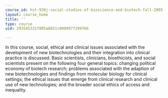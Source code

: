 ```yaml
---
course_id: hst-930j-social-studies-of-bioscience-and-biotech-fall-2005
layout: course_home
title: ''
type: course
uid: 293545331f005a6651c0089977299766

---
```

In this course, social, ethical and clinical issues associated with the development of new biotechnologies and their integration into clinical practice is discussed. Basic scientists, clinicians, bioethicists, and social scientists present on the following four general topics: changing political economy of biotech research; problems associated with the adaption of new biotechnologies and findings from molecular biology for clinical settings; the ethical issues that emerge from clinical research and clinical use of new technologies; and the broader social ethics of access and inequality.
